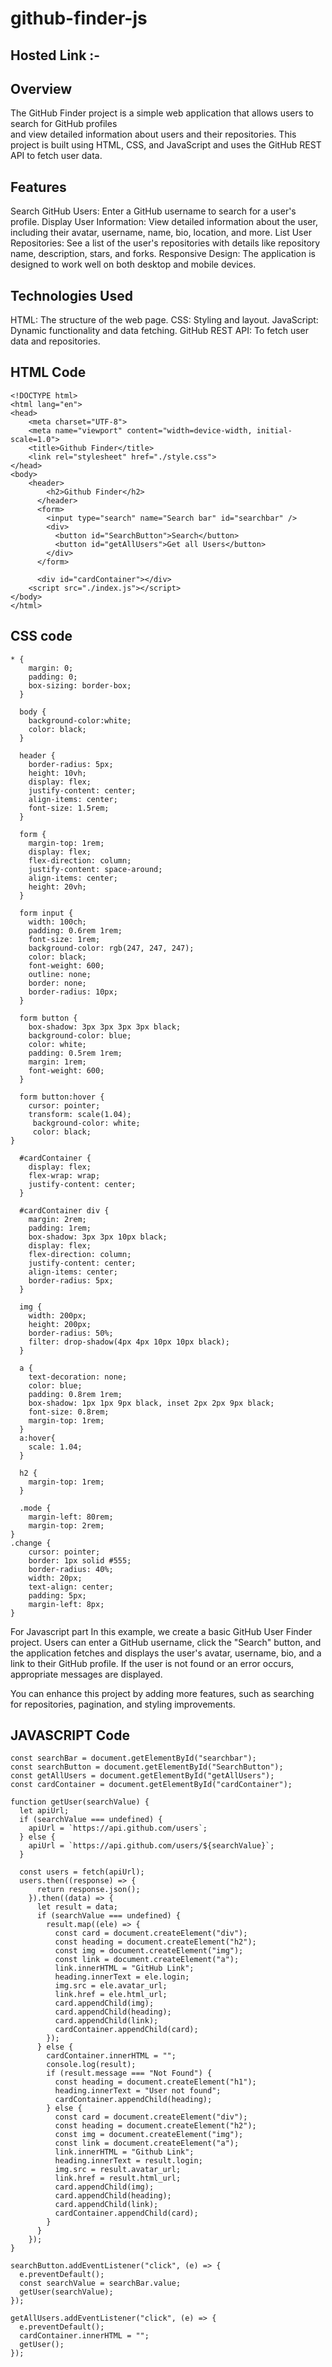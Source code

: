 # github-finder-js
## Hosted Link :-
## Overview
The GitHub Finder project is a simple web application that allows users to search for GitHub profiles  
and view detailed information about users and their repositories. 
This project is built using HTML, CSS, and JavaScript and uses the GitHub REST API to fetch user data.

## Features
Search GitHub Users: Enter a GitHub username to search for a user's profile.
Display User Information: View detailed information about the user, including their avatar, username, name, bio, location, and more.
List User Repositories: See a list of the user's repositories with details like repository name, description, stars, and forks.
Responsive Design: The application is designed to work well on both desktop and mobile devices.

## Technologies Used
HTML: The structure of the web page.
CSS: Styling and layout.
JavaScript: Dynamic functionality and data fetching.
GitHub REST API: To fetch user data and repositories.

## HTML Code
```
<!DOCTYPE html>
<html lang="en">
<head>
    <meta charset="UTF-8">
    <meta name="viewport" content="width=device-width, initial-scale=1.0">
    <title>Github Finder</title>
    <link rel="stylesheet" href="./style.css">
</head>
<body>
    <header>
        <h2>Github Finder</h2>
      </header>
      <form>
        <input type="search" name="Search bar" id="searchbar" />
        <div>
          <button id="SearchButton">Search</button>
          <button id="getAllUsers">Get all Users</button>
        </div>
      </form>
  
      <div id="cardContainer"></div>
    <script src="./index.js"></script>
</body>
</html>
```
## CSS code
```
* {
    margin: 0;
    padding: 0;
    box-sizing: border-box;
  }
  
  body {
    background-color:white;
    color: black;
  }
  
  header {
    border-radius: 5px;
    height: 10vh;
    display: flex;
    justify-content: center;
    align-items: center;
    font-size: 1.5rem;
  }
  
  form {
    margin-top: 1rem;
    display: flex;
    flex-direction: column;
    justify-content: space-around;
    align-items: center;
    height: 20vh;
  }
  
  form input {
    width: 100ch;
    padding: 0.6rem 1rem;
    font-size: 1rem;
    background-color: rgb(247, 247, 247);
    color: black;
    font-weight: 600;
    outline: none;
    border: none;
    border-radius: 10px;
  }
  
  form button {
    box-shadow: 3px 3px 3px 3px black;
    background-color: blue;
    color: white;
    padding: 0.5rem 1rem;
    margin: 1rem;
    font-weight: 600;
  }
  
  form button:hover {
    cursor: pointer;
    transform: scale(1.04);
     background-color: white;
     color: black;
}
  
  #cardContainer {
    display: flex;
    flex-wrap: wrap;
    justify-content: center;
  }
  
  #cardContainer div {
    margin: 2rem;
    padding: 1rem;
    box-shadow: 3px 3px 10px black;
    display: flex;
    flex-direction: column;
    justify-content: center;
    align-items: center;
    border-radius: 5px;
  }
  
  img {
    width: 200px;
    height: 200px;
    border-radius: 50%;
    filter: drop-shadow(4px 4px 10px 10px black);
  }
  
  a {
    text-decoration: none;
    color: blue;
    padding: 0.8rem 1rem;
    box-shadow: 1px 1px 9px black, inset 2px 2px 9px black;
    font-size: 0.8rem;
    margin-top: 1rem;
  }
  a:hover{
    scale: 1.04;
  }
  
  h2 {
    margin-top: 1rem;
  }

  .mode {
    margin-left: 80rem;
    margin-top: 2rem;
}
.change {
    cursor: pointer;
    border: 1px solid #555;
    border-radius: 40%;
    width: 20px;
    text-align: center;
    padding: 5px;
    margin-left: 8px;
}

```
For Javascript part In this example, we create a basic GitHub User Finder project. Users can enter a GitHub username, 
click the "Search" button, and the application fetches and displays the user's avatar, username, bio, and a link to 
their GitHub profile. 
If the user is not found or an error occurs, appropriate messages are displayed.

You can enhance this project by adding more features, such as searching for repositories, pagination, and styling improvements.
## JAVASCRIPT Code
```
const searchBar = document.getElementById("searchbar");
const searchButton = document.getElementById("SearchButton");
const getAllUsers = document.getElementById("getAllUsers");
const cardContainer = document.getElementById("cardContainer");

function getUser(searchValue) {
  let apiUrl;
  if (searchValue === undefined) {
    apiUrl = `https://api.github.com/users`;
  } else {
    apiUrl = `https://api.github.com/users/${searchValue}`;
  }
  
  const users = fetch(apiUrl);
  users.then((response) => {
      return response.json();
    }).then((data) => {
      let result = data;
      if (searchValue === undefined) {
        result.map((ele) => {
          const card = document.createElement("div");
          const heading = document.createElement("h2");
          const img = document.createElement("img");
          const link = document.createElement("a");
          link.innerHTML = "GitHub Link";
          heading.innerText = ele.login;
          img.src = ele.avatar_url;
          link.href = ele.html_url;
          card.appendChild(img);
          card.appendChild(heading);
          card.appendChild(link);
          cardContainer.appendChild(card);
        });
      } else {
        cardContainer.innerHTML = "";
        console.log(result);
        if (result.message === "Not Found") {
          const heading = document.createElement("h1");
          heading.innerText = "User not found";
          cardContainer.appendChild(heading);
        } else {
          const card = document.createElement("div");
          const heading = document.createElement("h2");
          const img = document.createElement("img");
          const link = document.createElement("a");
          link.innerHTML = "Github Link";
          heading.innerText = result.login;
          img.src = result.avatar_url;
          link.href = result.html_url;
          card.appendChild(img);
          card.appendChild(heading);
          card.appendChild(link);
          cardContainer.appendChild(card);
        }
      }
    });
}

searchButton.addEventListener("click", (e) => {
  e.preventDefault();
  const searchValue = searchBar.value;
  getUser(searchValue);
});

getAllUsers.addEventListener("click", (e) => {
  e.preventDefault();
  cardContainer.innerHTML = "";
  getUser();
});


```

